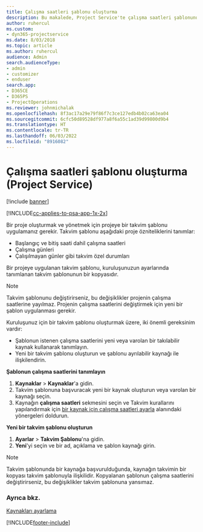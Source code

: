 ```yaml
---
title: Çalışma saatleri şablonu oluşturma
description: Bu makalede, Project Service'te çalışma saatleri şablonunun nasıl oluşturulacağı açıklanmaktadır.
author: ruhercul
ms.custom:
- dyn365-projectservice
ms.date: 8/03/2018
ms.topic: article
ms.author: ruhercul
audience: Admin
search.audienceType:
- admin
- customizer
- enduser
search.app:
- D365CE
- D365PS
- ProjectOperations
ms.reviewer: johnmichalak
ms.openlocfilehash: 8f3ac17a29e79f86f7c3ce127edb4b02ca63ea04
ms.sourcegitcommit: 6cfc50d89528df977a8f6a55c1ad39d99800d9b4
ms.translationtype: HT
ms.contentlocale: tr-TR
ms.lasthandoff: 06/03/2022
ms.locfileid: "8916082"
---
```

# <a name="create-a-work-hours-template-project-service"></a>Çalışma saatleri şablonu oluşturma (Project Service)

[!include [banner](../includes/psa-now-project-operations.md)]

[!INCLUDE[cc-applies-to-psa-app-1x-2x](../includes/cc-applies-to-psa-app-3x.md)]

Bir proje oluşturmak ve yönetmek için projeye bir takvim şablonu uygulamanız gerekir. Takvim şablonu aşağıdaki proje özniteliklerini tanımlar:

- Başlangıç ve bitiş saati dahil çalışma saatleri
- Çalışma günleri
- Çalışılmayan günler gibi takvim özel durumları

Bir projeye uygulanan takvim şablonu, kuruluşunuzun ayarlarında tanımlanan takvim şablonunun bir kopyasıdır.

> [!NOTE]
> Takvim şablonunu değiştirirseniz, bu değişiklikler projenin çalışma saatlerine yayılmaz. Projenin çalışma saatlerini değiştirmek için yeni bir şablon uygulanması gerekir.

Kuruluşunuz için bir takvim şablonu oluşturmak üzere, iki önemli gereksinim vardır:

- Şablonun istenen çalışma saatlerini yeni veya varolan bir takılabilir kaynak kullanarak tanımlayın.
- Yeni bir takvim şablonu oluşturun ve şablonu ayrılabilir kaynağı ile ilişkilendirin.

**Şablonun çalışma saatlerini tanımlayın**

1. **Kaynaklar** \> **Kaynaklar**'a gidin.
2. Takvim şablonuna başvuracak yeni bir kaynak oluşturun veya varolan bir kaynağı seçin.
3. Kaynağın **çalışma saatleri** sekmesini seçin ve Takvim kurallarını yapılandırmak için [bir kaynak için çalışma saatleri ayarla](/dynamics365/field-service/set-work-hours-resource) alanındaki yönergeleri doldurun.

**Yeni bir takvim şablonu oluşturun**

1. **Ayarlar** \> **Takvim Şablonu**'na gidin.
2. **Yeni**'yi seçin ve bir ad, açıklama ve şablon kaynağı girin.


> [!NOTE]
> Takvim şablonunda bir kaynağa başvurulduğunda, kaynağın takvimin bir kopyası takvim şablonuyla ilişkilidir. Kopyalanan şablonun çalışma saatlerini değiştirirseniz, bu değişiklikler takvim şablonuna yansımaz.


### <a name="see-also"></a>Ayrıca bkz.  
 [Kaynakları ayarlama](../psa/set-up-resources.md)


[!INCLUDE[footer-include](../includes/footer-banner.md)]
